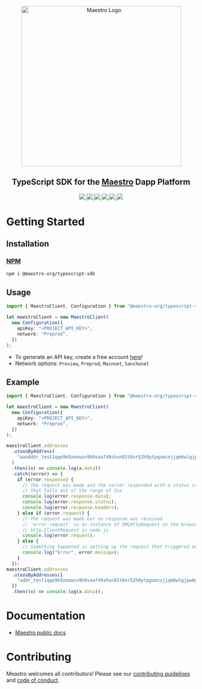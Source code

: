 <p align="center">
  <a href="https://www.gomaestro.org/">
    <img src="https://www.gomaestro.org/logos/LandingLogos/DarkLogo.svg" alt="Maestro Logo" width="425" />
  </a>
  <h2 align="center">TypeScript SDK for the <a href="https://www.gomaestro.org/">Maestro</a> Dapp Platform</h2>
  <p align="center">
    <a href="https://docs.gomaestro.org/docs/intro">
      <img src="https://img.shields.io/badge/-Docs-blue?style=flat-square&logo=semantic-scholar&logoColor=white" />
    </a>
    <a href="https://github.com/maestro-org/typescript-sdk/blob/main/LICENSE">
      <img src="https://img.shields.io/github/license/maestro-org/typescript-sdk?style=flat-square&label=License" />
    </a>
    <a href="./CONTRIBUTING.md">
      <img src="https://img.shields.io/badge/PRs-welcome-brightgreen.svg?style=flat-square" />
    </a>
    <a href="https://twitter.com/GoMaestroOrg">
      <img src="https://img.shields.io/badge/-%40GoMaestroOrg-F3F1EF?style=flat-square&logo=twitter&logoColor=1D9BF0" />
    </a>
    <a href="https://discord.gg/ES2rDhBJt3">
      <img src="https://img.shields.io/badge/-Discord-414EEC?style=flat-square&logo=discord&logoColor=white" />
    </a>
    <a href="https://www.npmjs.com/package/@maestro-org/typescript-sdk">
      <img src="https://img.shields.io/npm/dm/typescript-sdk?style=flat-square&logo=npm&labelColor=black&color=pink&link=https%3A%2F%2F" />
    </a>
  </p>
</p>

# Getting Started

## Installation

### [NPM](https://www.npmjs.com/package/@maestro-org/typescript-sdk)
```bash
npm i @maestro-org/typescript-sdk
```

## Usage

```ts
import { MaestroClient, Configuration } from "@maestro-org/typescript-sdk";

let maestroClient = new MaestroClient(
  new Configuration({
    apiKey: "<PROJECT_API_KEY>",
    network: "Preprod",
  })
);
```
* To generate an API key, create a free account [here](https://dashboard.gomaestro.org/)!
* Network options: `Preview`, `Preprod`, `Mainnet`, `Sanchonet`

## Example

```ts
import { MaestroClient, Configuration } from "@maestro-org/typescript-sdk";

let maestroClient = new MaestroClient(
  new Configuration({
    apiKey: "<PROJECT_API_KEY>",
    network: "Preprod",
  })
);

maestroClient.addresses
  .utxosByAddress(
    "aasdddr_test1qqe9k9zmswzx9h9vaaf49shun82t8nr52h0ptpgumzxjjqm6wlgjpw0gdtwuwwydhwcm6g6sfy9h69q2kg6q8p3jxdxsrrxrdm"
  )
  .then((x) => console.log(x.data))
  .catch((error) => {
    if (error.response) {
      // The request was made and the server responded with a status code
      // that falls out of the range of 2xx
      console.log(error.response.data);
      console.log(error.response.status);
      console.log(error.response.headers);
    } else if (error.request) {
      // The request was made but no response was received
      // `error.request` is an instance of XMLHttpRequest in the browser and an instance of
      // http.ClientRequest in node.js
      console.log(error.request);
    } else {
      // Something happened in setting up the request that triggered an Error
      console.log("Error", error.message);
    }
  });
maestroClient.addresses
  .utxosByAddresses([
    "addr_test1qqe9k9zmswzx9h9vaaf49shun82t8nr52h0ptpgumzxjjqm6wlgjpw0gdtwuwwydhwcm6g6sfy9h69q2kg6q8p3jxdxsrrxrdm",
  ])
  .then((x) => console.log(x.data));

```

# Documentation

* [Maestro public docs](https://docs.gomaestro.org/)

# Contributing

Meastro welcomes all contributors! Please see our [contributing guidelines](CONTRIBUTING.md) and [code of conduct](CODE_OF_CONDUCT.md).
